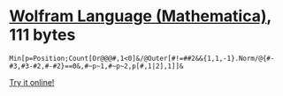 # [Wolfram Language (Mathematica)], 111 bytes

    Min[p=Position;Count[Or@@@#,1<0]&/@Outer[#!=##2&&{1,1,-1}.Norm/@{#-#3,#3-#2,#-#2}==0&,#~p~1,#~p~2,p[#,1|2],1]]&

[Try it online!][TIO-kx5r6nzh]

[Wolfram Language (Mathematica)]: https://www.wolfram.com/wolframscript/
[TIO-kx5r6nzh]: https://tio.run/##lU67agMxEOz9FQoLqvZy2nWZyAhcJ3YvVBzBJiruwUWuZPnXL8rJOXNNIDAss8Ps7LRN@Dy1TfAfzXQWenrznR30sf/ywffdy76/dMEeRmMMIL0qJ2tzuITTaOFJA7CUkZCwovT83o9tbSJUsEXYVsCYKSetlUS4DTeaJ@Ngc9KVHZJzcjqOPj8AUe3E2YJzQorabESMkVLCjciMUGTw78qZF8yC@I@wZKqyolB3yw@dQY8but8sjmLidTG1cnEJWUXRXxo/OiylStM0fQM "Wolfram Language (Mathematica) – Try It Online"